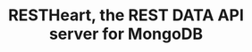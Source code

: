 ---
layout: doc-redirect-to-confluence
title: RESTHeart, the REST DATA API server for MongoDB
permalink: /docs/overview.html
href: https://softinstigate.atlassian.net/wiki/x/EYCM
---